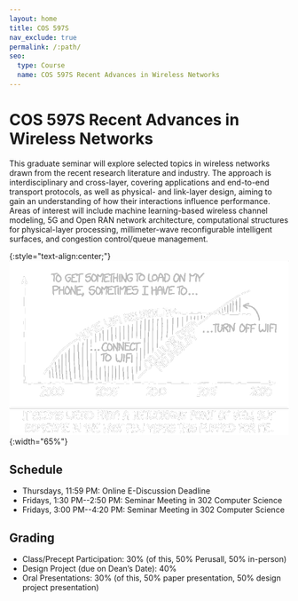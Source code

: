 ```yaml
---
layout: home
title: COS 597S
nav_exclude: true
permalink: /:path/
seo:
  type: Course
  name: COS 597S Recent Advances in Wireless Networks
---
```


# COS 597S Recent Advances in Wireless Networks

This graduate seminar will explore selected topics in wireless
networks drawn from the recent research literature and industry. The
approach is interdisciplinary and cross-layer, covering applications
and end-to-end transport protocols, as well as physical- and
link-layer design, aiming to gain an understanding of how their
interactions influence performance. Areas of interest will include
machine learning-based wireless channel modeling, 5G and Open RAN
network architecture, computational structures for physical-layer
processing, millimeter-wave reconfigurable intelligent surfaces, and
congestion control/queue management.


{:style="text-align:center;"}
![xkcd cartoon](assets/images/wifi_vs_cellular_2x_r_i_t.gif){:width="65%"}


## Schedule

- Thursdays, 11:59 PM: Online E-Discussion Deadline
- Fridays, 1:30 PM--2:50 PM: Seminar Meeting in 302 Computer Science
- Fridays, 3:00 PM--4:20 PM: Seminar Meeting in 302 Computer Science

## Grading

- Class/Precept Participation: 30% (of this, 50% Perusall, 50% in-person)
- Design Project (due on Dean’s Date): 40%
- Oral Presentations: 30% (of this, 50% paper presentation, 50% design project presentation)
